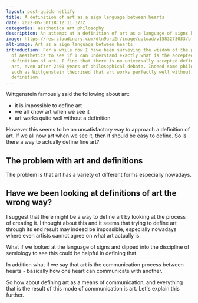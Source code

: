 ```yaml
---
layout: post-quick-netlify
title: A definition of art as a sign language between hearts
date: 2022-05-30T18:12:11.373Z
categories: aesthetics art philosophy
description: An attempt at a definition of art as a language of signs between hearts
image: https://res.cloudinary.com/dtn9ari2r/image/upload/v1583273033/blog/96E6718D-CE5A-4D47-A191-8FFB7788BFC0.jpg
alt-image: Art as a sign language between hearts
introduction: For a while now I have been surveying the wisdom of the philosophy
  of aesthetics to see if I can understand exactly what is the accepted
  definition of art. I find that there is no universally accepted definition of
  art, even after 2400 years of philosophical debate. Indeed some philosophers
  such as Wittgenstein theorised that art works perfectly well without a
  definition.
---
```

Wittgenstein famously said the following about art:

* it is impossible to define art
* we all know art when we see it
* art works quite well without a definition

However this seems to be an unsatisfactory way to approach a definition of art. If we all now art when we see it, then it should be easy to define. So is there a way to actually define fine art? 

## The problem with art and definitions

The problem is that art has a variety of different forms especially nowadays.

## Have we been looking at definitions of art the wrong way?

I suggest that there might be a way to define art by looking at the process of creating it. I thought about this and it seems that trying to define art through its end result may indeed be impossible, especially nowadays where even artists cannot agree on what art actually is.

What if we looked at the language of signs and dipped into the discipline of semiology to see this could be helpful in defining that.

In addition what if we say that art is the communication process between hearts - basically how one heart can communicate with another.

So how about defining art as a means of communication, and everything that is the result of this mode of communication is art. Let's explain this further.